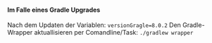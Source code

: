 #### Im Falle eines Gradle Upgrades ####

Nach dem Updaten der Variablen:
`versionGragle=8.0.2`
Den Gradle-Wrapper aktuallisieren per Comandline/Task:
`./gradlew wrapper`